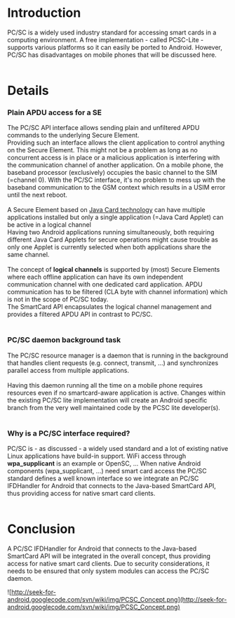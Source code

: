 # Introduction #

PC/SC is a widely used industry standard for accessing smart cards in a computing environment. A free implementation - called PCSC-Lite - supports various platforms so it can easily be ported to Android.
However, PC/SC has disadvantages on mobile phones that will be discussed here.<br /><br />


# Details #

### Plain APDU access for a SE ###
The PC/SC API interface allows sending plain and unfiltered APDU commands to the underlying Secure Element.<br />
Providing such an interface allows the client application to control anything on the Secure Element. This might not be a problem as long as no concurrent access is in place or a malicious application is interfering with the communication channel of another application.
On a mobile phone, the baseband processor (exclusively) occupies the basic channel to the SIM (=channel 0). With the PC/SC interface, it's no problem to mess up with the baseband communication to the GSM context which results in a USIM error until the next reboot.<br /><br />
A Secure Element based on [Java Card technology](http://java.sun.com/javacard/) can have multiple applications installed but only a single application (=Java Card Applet) can be active in a logical channel<br />
Having two Android applications running simultaneously, both requiring different Java Card Applets for secure operations might cause trouble as only one Applet is currently selected when both applications share the same channel.<br /><br />
The concept of **logical channels** is supported by (most) Secure Elements where each offline application can have its own independent communication channel with one dedicated card application. APDU communication has to be filtered (CLA byte with channel information) which is not in the scope of PC/SC today.<br />
The SmartCard API encapsulates the logical channel management and provides a filtered APDU API in contrast to PC/SC.<br /><br />

### PC/SC daemon background task ###
The PC/SC resource manager is a daemon that is running in the background that handles client requests (e.g. connect, transmit, ...) and synchronizes parallel access from multiple applications.<br /><br />
Having this daemon running all the time on a mobile phone requires resources even if no smartcard-aware application is active. Changes within the existing PC/SC lite implementation will create an Android specific branch from the very well maintained code by the PCSC lite developer(s).<br /><br />

### Why is a PC/SC interface required? ###
PC/SC is - as discussed - a widely used standard and a lot of existing native Linux applications have build-in support. WiFi access through **wpa\_supplicant** is an example or OpenSC, ...
When native Android components (wpa\_supplicant, ...) need smart card access the PC/SC standard defines a well known interface so we integrate an PC/SC IFDHandler for Android that connects to the Java-based SmartCard API, thus providing access for native smart card clients.<br /><br />

# Conclusion #
A PC/SC IFDHandler for Android that connects to the Java-based SmartCard API will be integrated in the overall concept, thus providing access for native smart card clients.
Due to security considerations, it needs to be ensured that only system modules can access the PC/SC daemon.


![http://seek-for-android.googlecode.com/svn/wiki/img/PCSC_Concept.png](http://seek-for-android.googlecode.com/svn/wiki/img/PCSC_Concept.png)